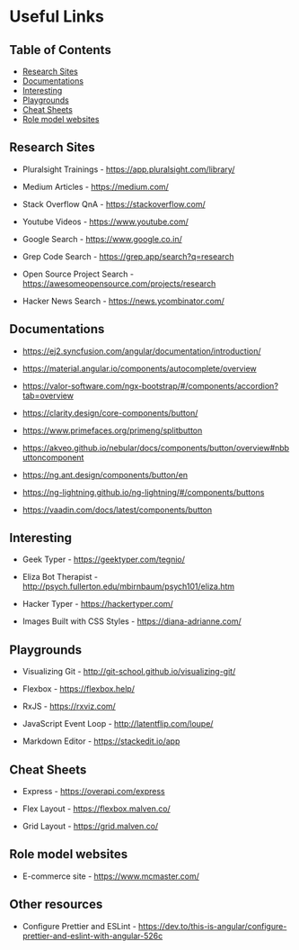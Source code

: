 # Useful Links

## Table of Contents

- [Research Sites](#research-sites)
- [Documentations](#documentations)
- [Interesting](#interesting)
- [Playgrounds](#playgrounds)
- [Cheat Sheets](#cheat-sheets)
- [Role model websites](#role-model-websites)

## Research Sites

- Pluralsight Trainings - <https://app.pluralsight.com/library/>

- Medium Articles - <https://medium.com/>

- Stack Overflow QnA - <https://stackoverflow.com/>

- Youtube Videos - <https://www.youtube.com/>

- Google Search - <https://www.google.co.in/>

- Grep Code Search - <https://grep.app/search?q=research>

- Open Source Project Search - <https://awesomeopensource.com/projects/research>

- Hacker News Search - <https://news.ycombinator.com/>

## Documentations

- <https://ej2.syncfusion.com/angular/documentation/introduction/>

- <https://material.angular.io/components/autocomplete/overview>

- <https://valor-software.com/ngx-bootstrap/#/components/accordion?tab=overview>

- <https://clarity.design/core-components/button/>

- <https://www.primefaces.org/primeng/splitbutton>

- <https://akveo.github.io/nebular/docs/components/button/overview#nbbuttoncomponent>

- <https://ng.ant.design/components/button/en>

- <https://ng-lightning.github.io/ng-lightning/#/components/buttons>

- <https://vaadin.com/docs/latest/components/button>

## Interesting

- Geek Typer - <https://geektyper.com/tegnio/>

- Eliza Bot Therapist - <http://psych.fullerton.edu/mbirnbaum/psych101/eliza.htm>

- Hacker Typer - <https://hackertyper.com/>

- Images Built with CSS Styles - <https://diana-adrianne.com/>

## Playgrounds

- Visualizing Git - <http://git-school.github.io/visualizing-git/>

- Flexbox - <https://flexbox.help/>

- RxJS - <https://rxviz.com/>

- JavaScript Event Loop - <http://latentflip.com/loupe/>

- Markdown Editor - <https://stackedit.io/app>

## Cheat Sheets

- Express - <https://overapi.com/express>

- Flex Layout - <https://flexbox.malven.co/>

- Grid Layout - <https://grid.malven.co/>

## Role model websites

- E-commerce site - <https://www.mcmaster.com/>

## Other resources

- Configure Prettier and ESLint - <https://dev.to/this-is-angular/configure-prettier-and-eslint-with-angular-526c>

